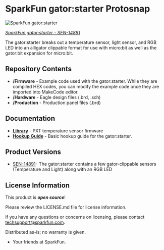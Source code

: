 SparkFun gator:starter Protosnap
========================================

![SparkFun gator:starter](https://cdn.sparkfun.com/r/500-500/assets/parts/1/3/1/7/3/SEN-14891-1.jpg)

[*SparkFun gator:starter - SEN-14891*](https://www.sparkfun.com/products/14891)

The gator:starter breaks out a temperature sensor, light sensor, and RGB LED into an alligator clippable format for use with micro:bit as well as the gator:bit expansion for micro:bit.

Repository Contents
-------------------

* **/Firmware** - Example code used with the gator:starter. While they are compiled HEX codes, you can modify the example code once they are imported into MakeCode editor.
* **/Hardware** - Eagle design files (.brd, .sch)
* **/Production** - Production panel files (.brd)

Documentation
--------------
* **[Library](https://github.com/sparkfun/pxt-gator-temp)** - PXT temperature sensor firmware
* **[Hookup Guide](https://learn.sparkfun.com/tutorials/gatorstarter-protosnap-hookup-guide)** - Basic hookup guide for the gator:starter.

Product Versions
----------------
* [SEN-14891](https://www.sparkfun.com/products/14891)- The gator:starter contains a few gator-clippable sensors (Temperature and Light) along with an RGB LED

License Information
-------------------

This product is _**open source**_! 

Please review the LICENSE.md file for license information. 

If you have any questions or concerns on licensing, please contact techsupport@sparkfun.com.

Distributed as-is; no warranty is given.

- Your friends at SparkFun.

_<COLLABORATION CREDIT>_
